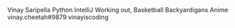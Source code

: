 Vinay Saripella
Python
IntelliJ
Working out, Basketball
Backyardigans
Anime
vinay.cheetah#9879
vinayiscoding
